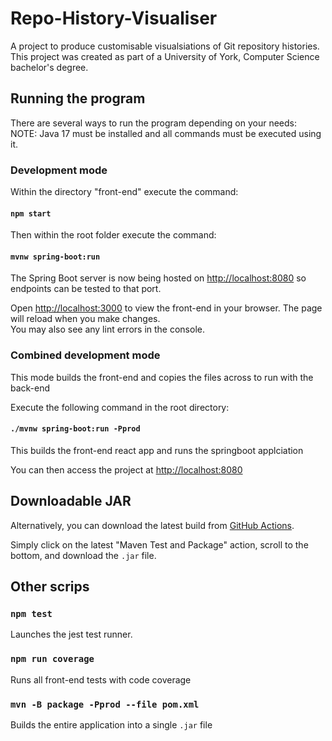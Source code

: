 # Repo-History-Visualiser

A project to produce customisable visualsiations of Git repository histories. This project was created as part of a University of York, Computer Science bachelor's degree.

## Running the program

There are several ways to run the program depending on your needs:
NOTE: Java 17 must be installed and all commands must be executed using it.

### Development mode

Within the directory "front-end" execute the command:

#### `npm start`

Then within the root folder execute the command: 

#### `mvnw spring-boot:run`

The Spring Boot server is now being hosted on [http://localhost:8080](http://localhost:8080) so endpoints can be tested to that port.

Open [http://localhost:3000](http://localhost:3000) to view the front-end in your browser.
The page will reload when you make changes.\
You may also see any lint errors in the console.

### Combined development mode

This mode builds the front-end and copies the files across to run with the back-end

Execute the following command in the root directory: 
#### `./mvnw spring-boot:run -Pprod`

This builds the front-end react app and runs the springboot applciation

You can then access the project at [http://localhost:8080](http://localhost:8080)

## Downloadable JAR

Alternatively, you can download the latest build from [GitHub Actions](https://github.com/booksaw/repo-history-visualiser/actions). 

Simply click on the latest "Maven Test and Package" action, scroll to the bottom, and download the `.jar` file.


## Other scrips
### `npm test`

Launches the jest test runner.

### `npm run coverage`

Runs all front-end tests with code coverage

### `mvn -B package -Pprod --file pom.xml`

Builds the entire application into a single `.jar` file
